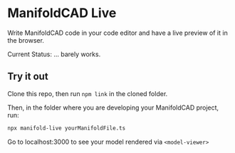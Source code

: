 # ManifoldCAD Live

Write ManifoldCAD code in your code editor and have a live preview of it in the browser.

Current Status: ... barely works.

## Try it out

Clone this repo, then run `npm link` in the cloned folder.

Then, in the folder where you are developing your ManifoldCAD project, run:

```bash
npx manifold-live yourManifoldFile.ts
```

Go to localhost:3000 to see your model rendered via `<model-viewer>`
